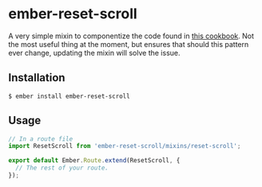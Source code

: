 # ember-reset-scroll

A very simple mixin to componentize the code found in [this cookbook](http://guides.emberjs.com/v1.10.0/cookbook/user_interface_and_interaction/resetting_scroll_on_route_changes/). Not the most useful thing at the moment, but ensures that should this pattern ever change, updating the mixin will solve the issue.

## Installation

```
$ ember install ember-reset-scroll
```

## Usage

```javascript
// In a route file
import ResetScroll from 'ember-reset-scroll/mixins/reset-scroll';

export default Ember.Route.extend(ResetScroll, {
  // The rest of your route.
});
```
